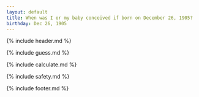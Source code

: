 ```yaml
---
layout: default
title: When was I or my baby conceived if born on December 26, 1905?
birthday: Dec 26, 1905
---
```


{% include header.md %}

{% include guess.md %}

{% include calculate.md %}

{% include safety.md %}

{% include footer.md %}



